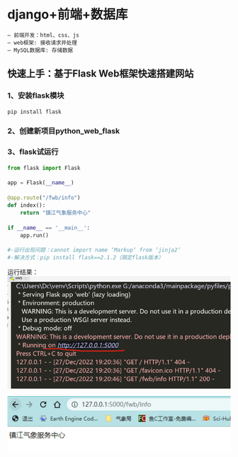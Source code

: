 # django+前端+数据库

```
— 前端开发：html、css、js
— web框架: 接收请求并处理
— MySQL数据库: 存储数据
```

## 快速上手：基于Flask  Web框架快速搭建网站

### 1、安装flask模块

```python
pip install flask
```

### 2、创建新项目python_web_flask

### 3、flask试运行

```python
from flask import Flask

app = Flask(__name__)

@app.route("/fwb/info")
def index():
    return "镇江气象服务中心"

if __name__ == '__main__':
    app.run()
    
#-运行出现问题：cannot import name ‘Markup‘ from ‘jinja2‘
#-解决方式：pip install flask==2.1.2（限定flask版本）
```

运行结果：![image-20221227193222651](images/image-20221227193222651.png)

![image-20221227202642367](images/image-20221227202642367.png)

## 